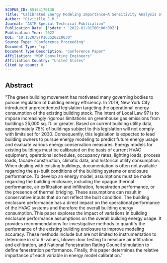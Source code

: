 ```yaml
---
SCOPUS_ID: 85164170130
Title: "Calibrated Energy Modeling Importance—A Sensitivity Analysis of Building Enclosure Performance Factors"
Author: "Civitillo J.M."
Journal: "ASTM Special Technical Publication"
Publication Date: {'$date': '2022-01-01T00:00:00Z'}
Publication Year: 2022
DOI: "10.1520/STP163520210030"
Source Type: "Conference Proceeding"
Document Type: "cp"
Document Type Description: "Conference Paper"
Affiliation: "WDP Consulting Engineers"
Affiliation Country: "United States"
Cited by count: 0
---
```


## Abstract
"The green building movement has motivated many governing bodies to pursue regulation of building energy efficiency. In 2019, New York City introduced unprecedented legislation targeting the operational energy consumption of the existing building stock. The intent of Local Law 97 is to impose increasingly rigorous limitations on greenhouse gas emissions from buildings 25,000 sq. ft. or greater. Based on current building utility data, approximately 75% of buildings subject to this legislation will not comply with limits set for 2030. Consequently, this legislation is expected to lead building owners to pursue energy modeling to predict future energy usage and evaluate various energy conservation measures. Energy models for existing buildings must be calibrated on the basis of current HVAC equipment, operational schedules, occupancy rates, lighting loads, process loads, facade construction, climatic data, and historical utility consumption. When dealing with existing buildings, documentation is often not available regarding the as-built conditions of the building systems or enclosure performance. To develop an energy model, assumptions must be made regarding the building enclosure, including the opaque thermal performance, air exfiltration and infiltration, fenestration performance, or the presence of thermal bridging. These assumptions can result in conservative inputs that do not reflect the built condition. The building enclosure performance has a direct impact on the operational performance of the HVAC systems and therefore the overall building energy consumption. This paper explores the impact of variations in building enclosure performance assumptions on the overall building energy usage. It provides recommendations for investigative methods to quantify the performance of the existing building enclosure to improve modeling accuracy. These methods include but are not limited to instrumentation to determine in situ R-values, blower door testing to measure air infiltration and exfiltration, and National Fenestration Rating Council simulation to define fenestration performance. Finally, this paper determines the relative importance of each variable in energy model calibration."
